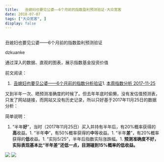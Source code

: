 ```yaml
---
title:   丑媳妇也要见公婆——6个月前的指数盈利预测验证-大众宽客
date: 2018-07-07
tags: ["大众宽客", ]
display: false
---
```



## 



丑媳妇也要见公婆——6个月前的指数盈利预测验证




dzkuanke




通过深入的数据、直观的图表，展示指数基金投资价值


前文阅读：
1. &nbsp;[丑媳妇也要见公婆——6个月前的指数分析验证](http://mp.weixin.qq.com/s?__biz=MzAwMTc1MDcwNw==&amp;mid=2648272451&amp;idx=1&amp;sn=6ff6393b5ef1bc5ef6b9de4598686eb7&amp;chksm=82f92d9fb58ea489262cbb83e059350ce8b34f151e4135cb795b77c5b314fa90b835eeef3c9b&amp;scene=21#wechat_redirect)1. [本周指数分析 2017-11-25](http://mp.weixin.qq.com/s?__biz=MzAwMTc1MDcwNw==&amp;mid=2648272634&amp;idx=1&amp;sn=2e8d54aebfeff4491be1a366ea366aa8&amp;chksm=82f92d26b58ea430c8ff03ea614ddd5b62cc2864631ea486857cb611f486e1e22a6f5e295f60&amp;scene=21#wechat_redirect)


又到半年一次、晒预测准确度的时候了。但去年年底时偷懒，没有发估值预测表，只发了网站链接，而网站又没有历史记录，所以只好基于2017年11月25日的数据分析：



简单说明：
1. “半年**好**”，当时（2017年11月25日）买入并持有半年后，有20%概率获得的**高**收益。1. “半年**中**”，有50%概率获得的**中**等收益。1. “半年**差**”，有20%概率获得的**低**收益。1. “实际5/25”，半年后指数实际涨跌幅。1. **预测准确度不好，实际表现基本比“半年差”还低一点，目测碰到15%概率的低收益。**


<img class="" data-copyright="0" data-ratio="0.43838862559241704" data-s="300,640" src="https://mmbiz.qpic.cn/mmbiz_png/PKw3FQPmhIiapyaJteaLEOvDGFKW8y8oFtlfCV2MSHhoKfphKjOckTcse09mDChIxia25c48RG0LzRqPZJM57GOw/640?wx_fmt=png" data-type="png" data-w="844" style=""/>

<img class="" data-copyright="0" data-ratio="0.5516528925619835" data-s="300,640" src="https://mmbiz.qpic.cn/mmbiz_png/PKw3FQPmhIiapyaJteaLEOvDGFKW8y8oFTGh5IHg1cTQ9TFzhh4Nsu7RmRhGHiasicdwRc1YNGfsHribzsYeNNlicSw/640?wx_fmt=png" data-type="png" data-w="968" style=""/>